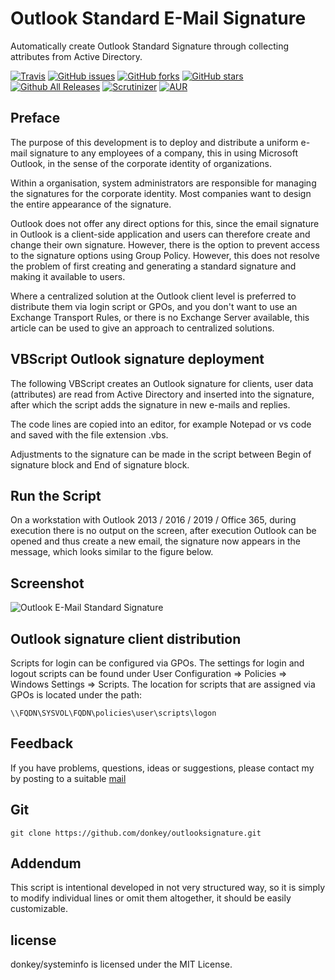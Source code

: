 # Outlook Standard E-Mail Signature

Automatically create Outlook Standard Signature through collecting attributes from Active Directory.

[![Travis](https://img.shields.io/travis/rust-lang/rust.svg)](https://github.com/donkey/systeminfo)
[![GitHub issues](https://img.shields.io/github/issues/donkey/systeminfo.svg)](https://github.com/donkey/systeminfo/issues)
[![GitHub forks](https://img.shields.io/github/forks/donkey/systeminfo.svg)](https://github.com/donkey/systeminfo/network)
[![GitHub stars](https://img.shields.io/github/stars/donkey/systeminfo.svg)](https://github.com/donkey/systeminfo/stargazers)
[![Github All Releases](https://img.shields.io/github/downloads/atom/atom/total.svg)](https://github.com/donkey/systeminfo)
[![Scrutinizer](https://img.shields.io/scrutinizer/g/filp/whoops.svg)](https://github.com/donkey/systeminfo)
[![AUR](https://img.shields.io/aur/license/yaourt.svg)](https://github.com/donkey/systeminfo)

## Preface

The purpose of this development is to deploy and distribute a uniform e-mail signature to any employees of a company, this in using Microsoft Outlook, in the sense of the corporate identity of organizations.

Within a organisation, system administrators are responsible for managing the signatures for the corporate identity. Most companies want to design the entire appearance of the signature.

Outlook does not offer any direct options for this, since the email signature in Outlook is a client-side application and users can therefore create and change their own signature. However, there is the option to prevent access to the signature options using Group Policy. However, this does not resolve the problem of first creating and generating a standard signature and making it available to users.

Where a centralized solution at the Outlook client level is preferred to distribute them via login script or GPOs, and you don't want to use an Exchange Transport Rules, or there is no Exchange Server available, this article can be used to give an approach to centralized solutions.

## VBScript Outlook signature deployment

The following VBScript creates an Outlook signature for clients, user data (attributes) are read from Active Directory and inserted into the signature, after which the script adds the signature in new e-mails and replies.

The code lines are copied into an editor, for example Notepad or vs code and saved with the file extension .vbs.

Adjustments to the signature can be made in the script between Begin of signature block and End of signature block.

## Run the Script 
On a workstation with Outlook 2013 / 2016 / 2019 / Office 365, during execution there is no output on the screen, after execution Outlook can be opened and thus create a new email, the signature now appears in the message, which looks similar to the figure below.

## Screenshot
![Outlook E-Mail Standard Signature](https://think.unblog.ch/wp-content/uploads/2020/06/outlook-signature.png)

## Outlook signature client distribution

Scripts for login can be configured via GPOs. The settings for login and logout scripts can be found under User Configuration => Policies => Windows Settings => Scripts. The location for scripts that are assigned via GPOs is located under the path:
```
\\FQDN\SYSVOL\FQDN\policies\user\scripts\logon
```

## Feedback

If you have problems, questions, ideas or suggestions, please contact my by posting to a suitable [mail](http://think.unblog.ch/sty-in-touch)

## Git
```
git clone https://github.com/donkey/outlooksignature.git
```
## Addendum

This script is intentional developed in not very structured way, so it is simply to modify individual lines or omit them altogether, it should be easily customizable.

## license

donkey/systeminfo is licensed under the MIT License.
